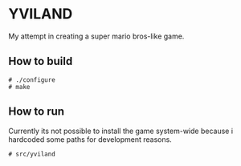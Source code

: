 # YVILAND

My attempt in creating a super mario bros-like game. 

## How to build

```
# ./configure
# make
```

## How to run

Currently its not possible to install the game system-wide because i hardcoded
some paths for development reasons.

```
# src/yviland
```
